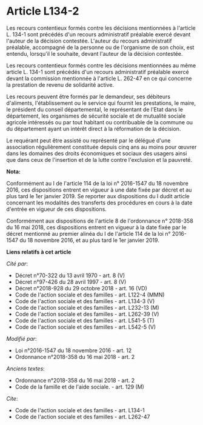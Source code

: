# Article L134-2

Les recours contentieux formés contre les décisions mentionnées à l'article L. 134-1 sont précédés d'un recours administratif
préalable exercé devant l'auteur de la décision contestée. L'auteur du recours administratif préalable, accompagné de la
personne ou de l'organisme de son choix, est entendu, lorsqu'il le souhaite, devant l'auteur de la décision contestée.

Les recours contentieux formés contre les décisions mentionnées au même article L. 134-1 sont précédés d'un recours
administratif préalable exercé devant la commission mentionnée à l'article L. 262-47 en ce qui concerne la prestation de
revenu de solidarité active.

Les recours peuvent être formés par le demandeur, ses débiteurs d'aliments, l'établissement ou le service qui fournit les
prestations, le maire, le président du conseil départemental, le représentant de l'Etat dans le département, les organismes
de sécurité sociale et de mutualité sociale agricole intéressés ou par tout habitant ou contribuable de la commune ou du
département ayant un intérêt direct à la réformation de la décision.

Le requérant peut être assisté ou représenté par le délégué d'une association régulièrement constituée depuis cinq ans au
moins pour œuvrer dans les domaines des droits économiques et sociaux des usagers ainsi que dans ceux de l'insertion et de la
lutte contre l'exclusion et la pauvreté.

**Nota:**

Conformément au I de l'article 114 de la loi n° 2016-1547 du 18 novembre 2016, ces dispositions entrent en vigueur à une date
fixée par décret et au plus tard le 1er janvier 2019. Se reporter aux dispositions du I dudit article concernant les
modalités des transferts des procédures en cours à la date d'entrée en vigueur de ces dispositions.

Conformément aux dispositions de l'article 8 de l'ordonnance n° 2018-358 du 16 mai 2018, ces dispositions entrent en vigueur
à la date fixée par le décret mentionné au premier alinéa du I de l'article 114 de la loi n° 2016-1547 du 18 novembre 2016,
et au plus tard le 1er janvier 2019.

**Liens relatifs à cet article**

_Cité par_:

  - Décret n°70-322 du 13 avril 1970 - art. 8 (V)
  - Décret n°97-426 du 28 avril 1997 - art. 8 (V)
  - Décret n°2018-928 du 29 octobre 2018 - art. 16 (VD)
  - Code de l'action sociale et des familles - art. L122-4 (MMN)
  - Code de l'action sociale et des familles - art. L134-3 (V)
  - Code de l'action sociale et des familles - art. L232-13 (M)
  - Code de l'action sociale et des familles - art. L262-39 (V)
  - Code de l'action sociale et des familles - art. L541-5 (T)
  - Code de l'action sociale et des familles - art. L542-5 (V)

_Modifié par_:

  - Loi n°2016-1547 du 18 novembre 2016 - art. 12
  - Ordonnance n°2018-358 du 16 mai 2018 - art. 2

_Anciens textes_:

  - Ordonnance n°2018-358 du 16 mai 2018 - art. 2
  - Code de la famille et de l'aide sociale. - art. 129 (M)

_Cite_:

  - Code de l'action sociale et des familles - art. L134-1
  - Code de l'action sociale et des familles - art. L262-47
